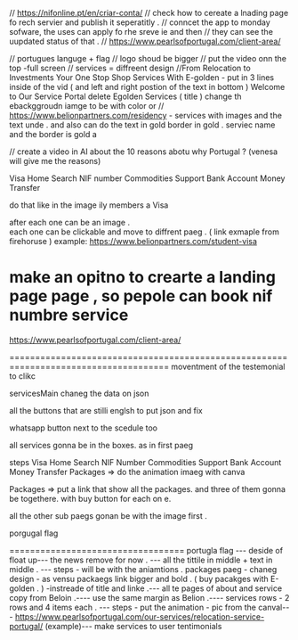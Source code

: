 // https://nifonline.pt/en/criar-conta/
// check how to cereate a lnading page fo rech servier and publish it seperatitly .
// conncet the app to monday sofware, the uses can apply fo rhe sreve ie and then
// they can see the uupdated status of that .
// https://www.pearlsofportugal.com/client-area/

// portugues languge + flag
// logo shoud be bigger
// put the video onn the top -full screen
// services = diffreent design
//From Relocation to Investments Your One Stop Shop Services With E-golden - put in 3 lines inside of the vid ( and left and right postion of the text in bottom )
Welcome to Our Service Portal delete
Egolden Services ( title )
change th ebackggroudn iamge to be with color or
// https://www.belionpartners.com/residency - services with images and the text unde .
and also can do the text in gold border in gold .
serviec name and the border is gold a

// create a video in AI about the 10 reasons abotu why Portugal ? (venesa will give me the reasons)

Visa
Home Search
NIF number
Commodities Support
Bank Account
Money Transfer

do that like in the image
ily members a Visa

after each one can be an image .  
each one can be clickable and move to diffrent paeg . ( link exmaple from firehoruse )
example: https://www.belionpartners.com/student-visa

# make an opitno to crearte a landing page page , so pepole can book nif numbre service

https://www.pearlsofportugal.com/client-area/

=====================================================================================
moventment of the testemonial to clikc

servicesMain chaneg the data on json

all the buttons that are stilli englsh to put json and fix

whatsapp button next to the scedule too

all services gonna be in the boxes. as in first paeg

steps
Visa
Home Search
NIF Number
Commodities Support
Bank Account
Money Transfer
Packages => do the animation imaeg with canva

Packages => put a link that show all the packages.
and three of them gonna be togethere. with buy button for each on e.

all the other sub paegs gonan be with the image first .

porgugal flag

==================================
portugla flag ---
deside of float up---
the news remove for now . ---
all the tittile in middle + text in middle . ---
steps - will be with the aniamtions .
packages paeg - chaneg design - as vensu
packaegs link bigger and bold . ( buy pacakges with E-golden . ) -instreade of title and linke .---
all te pages of about and service copy from Beloin .----
use the same margin as Belion .----
services rows - 2 rows and 4 items each . ---
steps - put the animation - pic from the canval---
https://www.pearlsofportugal.com/our-services/relocation-service-portugal/ (example)---
make services to user tentimonials
